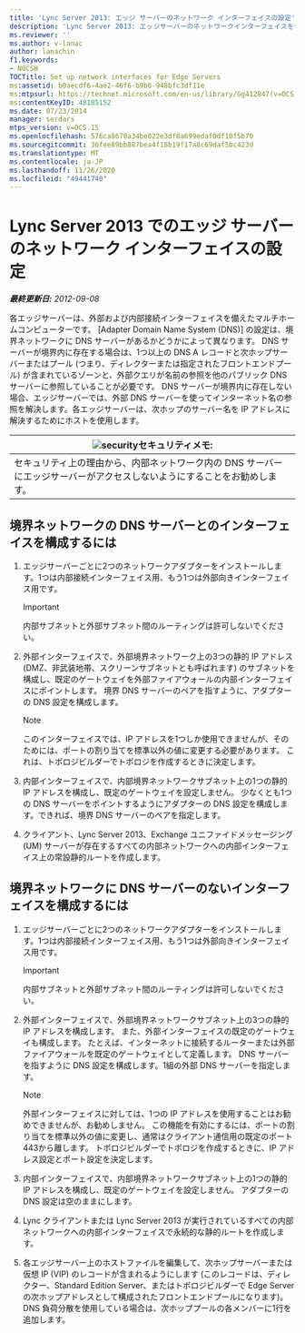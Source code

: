 ```yaml
---
title: 'Lync Server 2013: エッジ サーバーのネットワーク インターフェイスの設定'
description: 'Lync Server 2013: エッジサーバーのネットワークインターフェイスをセットアップします。'
ms.reviewer: ''
ms.author: v-lanac
author: lanachin
f1.keywords:
- NOCSH
TOCTitle: Set up network interfaces for Edge Servers
ms:assetid: b0aecdf6-4ae2-46f6-b9b6-948bfc3df11e
ms:mtpsurl: https://technet.microsoft.com/en-us/library/Gg412847(v=OCS.15)
ms:contentKeyID: 48185152
ms.date: 07/23/2014
manager: serdars
mtps_version: v=OCS.15
ms.openlocfilehash: 576ca8670a34be022e3df0a699edaf0df10f5b70
ms.sourcegitcommit: 36fee89bb887bea4f18b19f17a8c69daf5bc423d
ms.translationtype: MT
ms.contentlocale: ja-JP
ms.lasthandoff: 11/26/2020
ms.locfileid: "49441740"
---
```

# <a name="set-up-network-interfaces-for-edge-servers-in-lync-server-2013"></a>Lync Server 2013 でのエッジ サーバーのネットワーク インターフェイスの設定

<div data-xmlns="http://www.w3.org/1999/xhtml">

<div class="topic" data-xmlns="http://www.w3.org/1999/xhtml" data-msxsl="urn:schemas-microsoft-com:xslt" data-cs="https://msdn.microsoft.com/">

<div data-asp="https://msdn2.microsoft.com/asp">



</div>

<div id="mainSection">

<div id="mainBody">

<span> </span>

_**最終更新日:** 2012-09-08_

各エッジサーバーは、外部および内部接続インターフェイスを備えたマルチホームコンピューターです。 [Adapter Domain Name System (DNS)] の設定は、境界ネットワークに DNS サーバーがあるかどうかによって異なります。 DNS サーバーが境界内に存在する場合は、1つ以上の DNS A レコードと次ホップサーバーまたはプール (つまり、ディレクターまたは指定されたフロントエンドプール) が含まれているゾーンと、外部クエリが名前の参照を他のパブリック DNS サーバーに参照していることが必要です。 DNS サーバーが境界内に存在しない場合、エッジサーバーでは、外部 DNS サーバーを使ってインターネット名の参照を解決します。各エッジサーバーは、次ホップのサーバー名を IP アドレスに解決するためにホストを使用します。

<div>

<table>
<thead>
<tr class="header">
<th><img src="images/Gg398321.security(OCS.15).gif" title="証券" alt="security" />セキュリティメモ:</th>
</tr>
</thead>
<tbody>
<tr class="odd">
<td>セキュリティ上の理由から、内部ネットワーク内の DNS サーバーにエッジサーバーがアクセスしないようにすることをお勧めします。</td>
</tr>
</tbody>
</table>


</div>

<div>

## <a name="to-configure-interfaces-with-dns-servers-in-the-perimeter-network"></a>境界ネットワークの DNS サーバーとのインターフェイスを構成するには

1.  エッジサーバーごとに2つのネットワークアダプターをインストールします。1つは内部接続インターフェイス用、もう1つは外部向きインターフェイス用です。
    
    <div>
    

    > [!IMPORTANT]  
    > 内部サブネットと外部サブネット間のルーティングは許可しないでください。

    
    </div>

2.  外部インターフェイスで、外部境界ネットワーク上の3つの静的 IP アドレス (DMZ、非武装地帯、スクリーンサブネットとも呼ばれます) のサブネットを構成し、既定のゲートウェイを外部ファイアウォールの内部インターフェイスにポイントします。 境界 DNS サーバーのペアを指すように、アダプターの DNS 設定を構成します。
    
    <div>
    

    > [!NOTE]  
    > このインターフェイスでは、IP アドレスを1つしか使用できませんが、そのためには、ポートの割り当てを標準以外の値に変更する必要があります。 これは、トポロジビルダーでトポロジを作成するときに決定します。

    
    </div>

3.  内部インターフェイスで、内部境界ネットワークサブネット上の1つの静的 IP アドレスを構成し、既定のゲートウェイを設定しません。 少なくとも1つの DNS サーバーをポイントするようにアダプターの DNS 設定を構成します。できれば、境界 DNS サーバーのペアを指定します。

4.  クライアント、Lync Server 2013、Exchange ユニファイドメッセージング (UM) サーバーが存在するすべての内部ネットワークへの内部インターフェイス上の常設静的ルートを作成します。

</div>

<div>

## <a name="to-configure-interfaces-without-dns-servers-in-the-perimeter-network"></a>境界ネットワークに DNS サーバーのないインターフェイスを構成するには

1.  エッジサーバーごとに2つのネットワークアダプターをインストールします。1つは内部接続インターフェイス用、もう1つは外部向きインターフェイス用です。
    
    <div>
    

    > [!IMPORTANT]  
    > 内部サブネットと外部サブネット間のルーティングは許可しないでください。

    
    </div>

2.  外部インターフェイスで、外部境界ネットワークサブネット上の3つの静的 IP アドレスを構成します。 また、外部インターフェイスの既定のゲートウェイも構成します。 たとえば、インターネットに接続するルーターまたは外部ファイアウォールを既定のゲートウェイとして定義します。 DNS サーバーを指すように DNS 設定を構成します。1組の外部 DNS サーバーを指定します。
    
    <div>
    

    > [!NOTE]  
    > 外部インターフェイスに対しては、1つの IP アドレスを使用することはお勧めできませんが、お勧めしません。 この機能を有効にするには、ポートの割り当てを標準以外の値に変更し、通常はクライアント通信用の既定のポート443から離します。 トポロジビルダーでトポロジを作成するときに、IP アドレス設定とポート設定を決定します。

    
    </div>

3.  内部インターフェイスで、内部境界ネットワークサブネット上の1つの静的 IP アドレスを構成し、既定のゲートウェイを設定しません。 アダプターの DNS 設定は空のままにします。

4.  Lync クライアントまたは Lync Server 2013 が実行されているすべての内部ネットワークへの内部インターフェイスで永続的な静的ルートを作成します。

5.  各エッジサーバー上のホストファイルを編集して、次ホップサーバーまたは仮想 IP (VIP) のレコードが含まれるようにします (このレコードは、ディレクター、Standard Edition Server、またはトポロジビルダーで Edge Server の次ホップアドレスとして構成されたフロントエンドプールになります)。 DNS 負荷分散を使用している場合は、次ホッププールの各メンバーに1行を追加します。

</div>

</div>

<span> </span>

</div>

</div>

</div>

